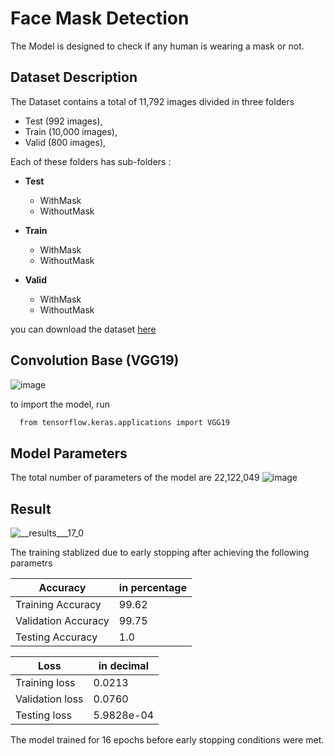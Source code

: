 
# Face Mask Detection

The Model is designed to check if any human is wearing a mask or not.

  
## Dataset Description

The Dataset contains a total of 11,792 images divided in three folders  

* Test (992 images),  
* Train (10,000 images),   
* Valid (800 images),  

Each of these folders has sub-folders :

* **Test**  
  * WithMask   
  * WithoutMask 
  
* **Train**  
  * WithMask   
  * WithoutMask  

* **Valid**  
  * WithMask   
  * WithoutMask    

you can download the dataset [here](https://www.kaggle.com/vasanthgowdamk/face-mask/download)


## Convolution Base (VGG19)

![image](https://user-images.githubusercontent.com/97322648/156185628-7fbaf454-74ae-44f9-aa6b-856504316a1d.png)


to import the model, run 

```bash
  from tensorflow.keras.applications import VGG19
```


## Model Parameters 

The total number of parameters of the model are 22,122,049
![image](https://user-images.githubusercontent.com/97322648/156188275-c130e367-4065-410e-9cd0-c1a999dd0a4e.png)

## Result


![__results___17_0](https://user-images.githubusercontent.com/97322648/156185725-4c1ae3a3-5f1d-4444-948c-5549bb5d9a5f.png)


The training stablized due to early stopping after achieving the following parametrs 

| Accuracy | in percentage |
| ------------- | ------------- |
| Training Accuracy| 99.62  |
| Validation Accuracy | 99.75  |
| Testing Accuracy |1.0|

| Loss | in decimal  |
| ------------- | ------------- |
| Training loss| 0.0213  |
| Validation loss |  0.0760  |
|Testing loss |5.9828e-04|

The model trained for 16 epochs before early stopping conditions were met. 
